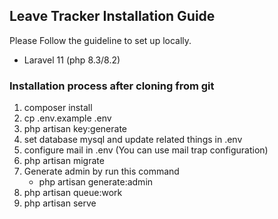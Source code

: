 

## Leave Tracker Installation Guide
Please Follow the guideline to set up locally.

- Laravel 11 (php 8.3/8.2)

### Installation process after cloning from git

1. composer install
2. cp .env.example .env
3. php artisan key:generate
4. set database mysql and update related things in .env
5. configure mail in .env (You can use mail trap configuration)
6. php artisan migrate
7. Generate admin by run this command
   - php artisan generate:admin
8. php artisan queue:work
9. php artisan serve
